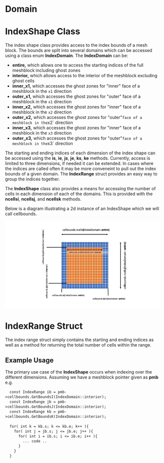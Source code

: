 # Domain

# IndexShape Class

The index shape class provides access to the index bounds of a mesh block. The
bounds are split into several domains which can be accessed using a class enum
**IndexDomain**. The **IndexDomain** can be:
- **entire,** which allows one to access the starting indices of the
full meshblock including ghost zones
- **interior,** which allows access to the interior of the meshblock
excluding ghost cells
- **inner_x1,** which accesses the ghost zones for "inner" face of
  a meshblock in the `x1` direction
- **outer_x1,** which accesses the ghost zones for "outer" face of
  a meshblock in the `x1` direction
- **inner_x2,** which accesses the ghost zones for "inner" face of
  a meshblock in the `x2` direction
- **outer_x2,** which accesses the ghost zones for "outer"` face of
  a meshblock in the `x2` direction
- **inner_x3,** which accesses the ghost zones for "inner" face of
  a meshblock in the `x3` direction
- **outer_x3,** which accesses the ghost zones for "outer"` face of
  a meshblock in the `x3` direction

The starting and ending indices of each dimension of the index shape can be
accessed using the **is**, **ie**, **js**, **je**, **ks**, **ke** methods.
Currently, access is limited to three dimensions, if needed it can be extended.
In cases where the indices are called often it may be more conveneint to pull
out the index bounds of a given domain. The **IndexRange** struct provides an
easy way to group the indices together. 

The **IndexShape** class also provides a means for accessing the number of
cells in each dimension of each of the domains. This is provided with the
**ncellsi**, **ncellsj**, and **ncellsk** methods. 

Below is a diagram illustrating a 2d instance of an IndexShape which we will
call cellbounds.

![index_shape_diagram](IndexShape.jpg)

# IndexRange Struct

The index range struct simply contains the starting and ending indices as well
as a method for returning the total number of cells within the range. 

## Example Usage

The primary use case of the **IndexShape** occurs when indexing over the
different dimensions. Assuming we have a meshblock pointer given as **pmb** e.g.

```
  const IndexRange ib = pmb->cellbounds.GetBoundsI(IndexDomain::interior); 
  const IndexRange jb = pmb->cellbounds.GetBoundsJ(IndexDomain::interior); 
  const IndexRange kb = pmb->cellbounds.GetBoundsK(IndexDomain::interior); 

  for( int k = kb.s; k <= kb.e; k++ ){
    for( int j = jb.s; j <= jb.e; j++ ){
      for( int i = ib.s; i <= ib.e; i++ ){
        ... code ..
      }
    }
  }

```
